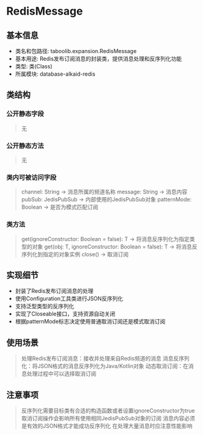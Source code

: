 # RedisMessage

## 基本信息
- 类名和包路径: taboolib.expansion.RedisMessage
- 基本用途: Redis发布订阅消息的封装类，提供消息处理和反序列化功能
- 类型: 类(Class)
- 所属模块: database-alkaid-redis

## 类结构

### 公开静态字段
> 无

### 公开静态方法
> 无

### 类内可被访问字段
> channel: String -> 消息所属的频道名称
> message: String -> 消息内容
> pubSub: JedisPubSub -> 内部使用的JedisPubSub对象
> patternMode: Boolean -> 是否为模式匹配订阅

### 类方法
> get<T>(ignoreConstructor: Boolean = false): T -> 将消息反序列化为指定类型的对象
> get<T>(obj: T, ignoreConstructor: Boolean = false): T -> 将消息反序列化到指定的对象实例
> close() -> 取消订阅

## 实现细节
- 封装了Redis发布订阅消息的处理
- 使用Configuration工具类进行JSON反序列化
- 支持泛型类型的反序列化
- 实现了Closeable接口，支持资源自动关闭
- 根据patternMode标志决定使用普通取消订阅还是模式取消订阅

## 使用场景
> 处理Redis发布订阅消息：接收并处理来自Redis频道的消息
> 消息反序列化：将JSON格式的消息反序列化为Java/Kotlin对象
> 动态取消订阅：在消息处理过程中可以选择取消订阅

## 注意事项
> 反序列化需要目标类有合适的构造函数或者设置ignoreConstructor为true
> 取消订阅操作会影响所有使用相同JedisPubSub对象的订阅
> 消息内容必须是有效的JSON格式才能成功反序列化
> 在处理大量消息时应注意性能影响
